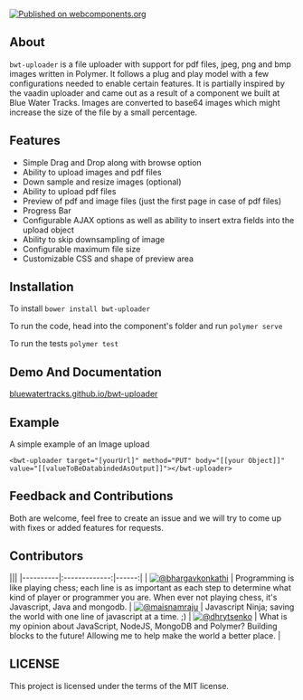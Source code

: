[![Published on webcomponents.org](https://img.shields.io/badge/webcomponents.org-published-blue.svg)](https://www.webcomponents.org/element/bluewatertracks/bwt-uploader)

## About
`bwt-uploader` is a file uploader with support for pdf files, jpeg, png and bmp images written in Polymer. It follows a plug and play model with a few configurations needed to enable certain features. It is partially inspired by the vaadin uploader and came out as a result of a component we built at Blue Water Tracks. Images are converted to base64 images which might increase the size of the file by a small percentage.  

## Features
- Simple Drag and Drop along with browse option
- Ability to upload images and pdf files
- Down sample and resize images (optional)
- Ability to upload pdf files
- Preview of pdf and image files (just the first page in case of pdf files)
- Progress Bar
- Configurable AJAX options as well as ability to insert extra fields into the upload object
- Ability to skip downsampling of image
- Configurable maximum file size
- Customizable CSS and shape of preview area

## Installation
To install `bower install bwt-uploader`

To run the code, head into the component's folder and run `polymer serve`

To run the tests `polymer test`

## Demo And Documentation
[bluewatertracks.github.io/bwt-uploader][cf34a7bc]

  [cf34a7bc]: https://bluewatertracks.github.io/bwt-uploader "Demo page"

## Example
A simple example of an Image upload

`<bwt-uploader target="[yourUrl]" method="PUT" body="[[your Object]]" value="[[valueToBeDatabindedAsOutput]]"></bwt-uploader>`

## Feedback and Contributions
 Both are welcome, feel free to create an issue and we will try to come up with fixes or added features for requests.

## Contributors

|||
|----------|:-------------:|------:|
| [![@bhargavkonkathi](https://avatars2.githubusercontent.com/u/24550636?v=3&u=ddd3f64f6888100d6eebd283768b61dabc6f495d&s=80)](https://github.com/bhargavkonkathi) |  Programming is like playing chess; each line is as important as each step to determine what kind of player or programmer you are. When ever not playing chess, it's Javascript, Java and mongodb.
| [![@maisnamraju](https://avatars2.githubusercontent.com/u/2786378?v=3&s=80)](https://github.com/maisnamraju) |  Javascript Ninja; saving the world with one line of javascript at a time. ;) 
| [![@dhrytsenko](https://avatars0.githubusercontent.com/u/12988041?v=3&s=80)](https://github.com/dhrytsenko) | What is my opinion about JavaScript, NodeJS, MongoDB and Polymer? Building blocks to the future! Allowing me to help make the world a better place.
|

## LICENSE
This project is licensed under the terms of the MIT license.

